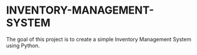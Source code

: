 # INVENTORY-MANAGEMENT-SYSTEM
The goal of this project is to create a simple Inventory Management System using Python.
